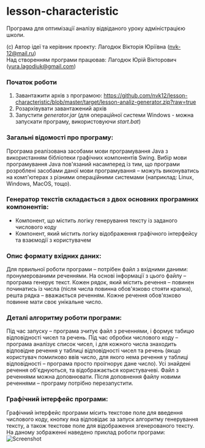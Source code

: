 # lesson-characteristic
Програма для оптимізації аналізу відвіданого уроку адміністрацією школи.

(c) Автор ідеї та керівник проекту: Лагодюк Вікторія Юріївна (nvk-12@mail.ru) <br/>
Над створенням програми працював: Лагодюк Юрій Вікторович (yura.lagodiuk@gmail.com)

### Початок роботи ###
1. Завантажити архів з програмою: https://github.com/nvk12/lesson-characteristic/blob/master/target/lesson-analiz-generator.zip?raw=true
2. Розархівувати завантажений архів
3. Запустити *generator.jar* (для операційної системи Windows - можна запускати програму, використовуючи *start.bat*)

### Загальні відомості про програму: ###
Програма реалізована засобами мови програмування Java з використанням бібліотеки графічних компонентів Swing. Вибір мови програмування Java пов'язаний насамперед із тим, що програми розроблені засобами даної мови програмування – можуть виконуватись на комп'ютерах з різними операційними системами (наприклад: Linux, Windows, MacOS, тощо).

### Генератор текстів складається з двох основних програмних компонентів: ###
- Компонент, що містить логіку генерування тексту із заданого числового коду
- Компонент, який містить логіку відображення графічного інтерфейсу та взаємодії з користувачем

### Опис формату вхідних даних: ###
Для првильної роботи програми – потрібен файл з вхідними даними: пронумерованими реченнями. На основі інформації з цього файлу – програма генерує текст. Кожен рядок, який містить речення – повинен починатись із числа (після числа повинна обов'язково стояти крапка), решта рядка – вважається реченням. Кожне речення обов'язково повинне мати своє унікальне число.

### Деталі алгоритму роботи програми: ###
Під час запуску – програма зчитує файл з реченнями, і формує табицю відповідності чисел та речень. Під час обробки числового коду – програма аналізує список чисел, і для кожного числа знаходить відповідне речення у таблиці відповідності чисел та речень (якщо користувач помилково ввів число, для якого нема речення у таблиці відповідності – програма просто проігнорує дане число). Усі знайдені речення об'єднуються, та відображається користувачеві.
Файл з реченнями можна доповнювати. Після доповнення файлу новими реченнями – програму потрібно перезапустити.

### Графічний інтерфейс програми: ###
Графічний інтерфейс програми місить текстове поле для введення числового коду, кнопку яка відповідає за запуск алгоритму генерування тексту, а також текстове поле для відображення згенерованого тексту. На даному зображенні наведено приклад роботи програми:
![Screenshot](https://raw.githubusercontent.com/nvk12/lesson-characteristic/master/info/screenshot.png)